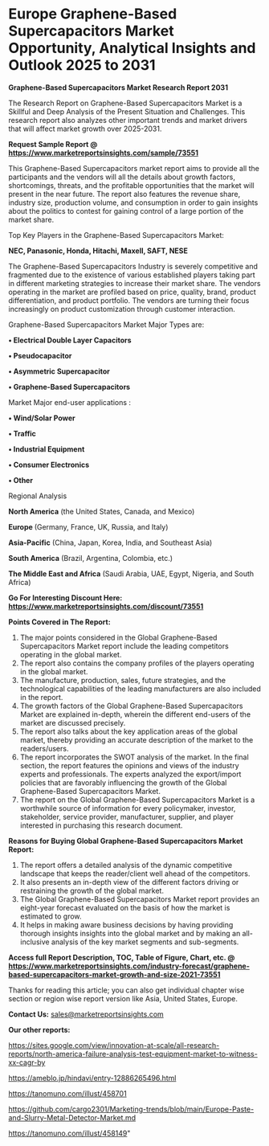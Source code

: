  # Europe Graphene-Based Supercapacitors Market Opportunity, Analytical Insights and Outlook 2025 to 2031

<strong>Graphene-Based Supercapacitors Market Research Report 2031</strong>

The Research Report on Graphene-Based Supercapacitors Market is a Skillful and Deep Analysis of the Present Situation and Challenges. This research report also analyzes other important trends and market drivers that will affect market growth over 2025-2031.

<strong>Request Sample Report @ <a href=https://www.marketreportsinsights.com/sample/73551>https://www.marketreportsinsights.com/sample/73551</a></strong>

This Graphene-Based Supercapacitors market report aims to provide all the participants and the vendors will all the details about growth factors, shortcomings, threats, and the profitable opportunities that the market will present in the near future. The report also features the revenue share, industry size, production volume, and consumption in order to gain insights about the politics to contest for gaining control of a large portion of the market share.

Top Key Players in the Graphene-Based Supercapacitors Market:

<strong>NEC, Panasonic, Honda, Hitachi, Maxell, SAFT, NESE</strong>

The Graphene-Based Supercapacitors Industry is severely competitive and fragmented due to the existence of various established players taking part in different marketing strategies to increase their market share. The vendors operating in the market are profiled based on price, quality, brand, product differentiation, and product portfolio. The vendors are turning their focus increasingly on product customization through customer interaction.

Graphene-Based Supercapacitors Market Major Types are:

<strong>• Electrical Double Layer Capacitors

• Pseudocapacitor

• Asymmetric Supercapacitor

• Graphene-Based Supercapacitors</strong>

Market Major end-user applications :

<strong>• Wind/Solar Power

• Traffic

• Industrial Equipment

• Consumer Electronics

• Other</strong>

Regional Analysis

</u><strong><b>North America</b></strong> (the United States, Canada, and Mexico)

<strong><b>Europe </b></strong>(Germany, France, UK, Russia, and Italy)

<strong><b>Asia-Pacific</b></strong> (China, Japan, Korea, India, and Southeast Asia)

<strong><b>South America</b></strong> (Brazil, Argentina, Colombia, etc.)

<strong><b>The Middle East and Africa</b></strong> (Saudi Arabia, UAE, Egypt, Nigeria, and South Africa)

<strong>Go For Interesting Discount Here: <a href=https://www.marketreportsinsights.com/discount/73551>https://www.marketreportsinsights.com/discount/73551</a></strong>

<strong>Points Covered in The Report:</strong>
<ol>
  <li>The major points considered in the Global Graphene-Based Supercapacitors Market report include the leading competitors operating in the global market.</li>
  <li>The report also contains the company profiles of the players operating in the global market.</li>
  <li>The manufacture, production, sales, future strategies, and the technological capabilities of the leading manufacturers are also included in the report.</li>
  <li>The growth factors of the Global Graphene-Based Supercapacitors Market are explained in-depth, wherein the different end-users of the market are discussed precisely.</li>
  <li>The report also talks about the key application areas of the global market, thereby providing an accurate description of the market to the readers/users.</li>
  <li>The report incorporates the SWOT analysis of the market. In the final section, the report features the opinions and views of the industry experts and professionals. The experts analyzed the export/import policies that are favorably influencing the growth of the Global Graphene-Based Supercapacitors Market.</li>
  <li>The report on the Global Graphene-Based Supercapacitors Market is a worthwhile source of information for every policymaker, investor, stakeholder, service provider, manufacturer, supplier, and player interested in purchasing this research document.</li>
</ol>
<strong>Reasons for Buying Global Graphene-Based Supercapacitors Market Report:</strong>

<ol>
  <li>The report offers a detailed analysis of the dynamic competitive landscape that keeps the reader/client well ahead of the competitors.</li>
  <li>It also presents an in-depth view of the different factors driving or restraining the growth of the global market.</li>
  <li>The Global Graphene-Based Supercapacitors Market report provides an eight-year forecast evaluated on the basis of how the market is estimated to grow.</li>
  <li>It helps in making aware business decisions by having providing thorough insights insights into the global market and by making an all-inclusive analysis of the key market segments and sub-segments.</li>
</ol>
<strong>Access full Report Description, TOC, Table of Figure, Chart, etc. @ <a href=https://www.marketreportsinsights.com/industry-forecast/graphene-based-supercapacitors-market-growth-and-size-2021-73551>https://www.marketreportsinsights.com/industry-forecast/graphene-based-supercapacitors-market-growth-and-size-2021-73551</a></strong>


Thanks for reading this article; you can also get individual chapter wise section or region wise report version like Asia, United States, Europe.

<strong>Contact Us:</strong>
sales@marketreportsinsights.com

<strong>Our other reports:</strong>

<a href=https://sites.google.com/view/innovation-at-scale/all-research-reports/north-america-failure-analysis-test-equipment-market-to-witness-xx-cagr-by>https://sites.google.com/view/innovation-at-scale/all-research-reports/north-america-failure-analysis-test-equipment-market-to-witness-xx-cagr-by</a>

<a href=https://ameblo.jp/hindavi/entry-12886265496.html>https://ameblo.jp/hindavi/entry-12886265496.html</a>

<a href=https://tanomuno.com/illust/458701>https://tanomuno.com/illust/458701</a>

<a href=https://github.com/cargo2301/Marketing-trends/blob/main/Europe-Paste-and-Slurry-Metal-Detector-Market.md>https://github.com/cargo2301/Marketing-trends/blob/main/Europe-Paste-and-Slurry-Metal-Detector-Market.md</a>

<a href=https://tanomuno.com/illust/458149>https://tanomuno.com/illust/458149</a>"

